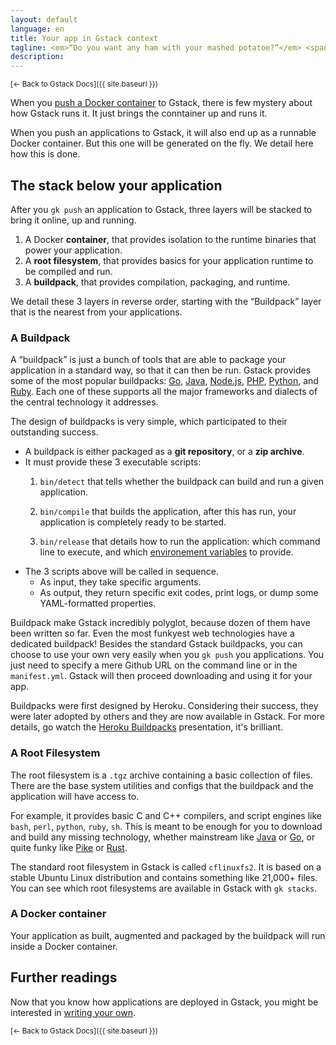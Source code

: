 ```yaml
---
layout: default
language: en
title: Your app in Gstack context
tagline: <em>“Do you want any ham with your mashed potatoe?”</em> <span class="nowrap">– B. Gandon</span>
description:
---
```

<small>[← Back to Gstack Docs]({{ site.baseurl }})</small>

When you [push a Docker container](./getting-started#push-your-first-docker-container)
to Gstack, there is few mystery about how Gstack runs it. It just brings the
conntainer up and runs it.

When you push an applications to Gstack, it will also end up as a runnable
Docker container. But this one will be generated on the fly. We detail here
how this is done.


## The stack below your application

After you `gk push` an application to Gstack, three layers will be stacked to
bring it online, up and running.

1. A Docker **container**, that provides isolation to the runtime binaries
   that power your application.
2. A **root filesystem**, that provides basics for your application runtime to
   be compiled and run.
3. A **buildpack**, that provides compilation, packaging, and runtime.

We detail these 3 layers in reverse order, starting with the “Buildpack” layer
that is the nearest from your applications.


### A Buildpack

A “buildpack” is just a bunch of tools that are able to package your
application in a standard way, so that it can then be run. Gstack provides
some of the most popular buildpacks: [Go](../create-application/golang),
[Java](../create-application/java), [Node.js](../create-application/node),
[PHP](../create-application/php), [Python](../create-application/python),
and [Ruby](../create-application/ruby). Each one of these supports all the
major frameworks and dialects of the central technology it addresses.

The design of buildpacks is very simple, which participated to their
outstanding success.

 - A buildpack is either packaged as a __git repository__, or a __zip archive__.
 - It must provide these 3 executable scripts:
    1. `bin/detect` that tells whether the buildpack can build and run a given
       application.
    2. `bin/compile` that builds the application, after this has run, your
       application is completely ready to be started.

    3. `bin/release` that details how to run the application: which command
       line to execute, and which [environement variables](https://en.wikipedia.org/wiki/Environment_variable)
       to provide.
 - The 3 scripts above will be called in sequence.
    - As input, they take specific arguments.
    - As output, they return specific exit codes, print logs, or dump some
      YAML-formatted properties.

Buildpack make Gstack incredibly polyglot, because dozen of them have been
written so far. Even the most funkyest web technologies have a dedicated
buildpack! Besides the standard Gstack buildpacks, you can choose to use your
own very easily when you `gk push` you applications. You just need to specify
a mere Github URL on the command line or in the `manifest.yml`. Gstack will
then proceed downloading and using it for your app.

Buildpacks were first designed by Heroku. Considering their success, they were
later adopted by others and they are now available in Gstack. For more
details, go watch the [Heroku Buildpacks](http://talks.codegram.com/heroku-buildpacks)
presentation, it's brilliant.


### A Root Filesystem

The root filesystem is a `.tgz` archive containing a basic collection of
files. There are the base system utilities and configs that the buildpack and
the application will have access to.

For example, it provides basic C and C++ compilers, and script engines like
`bash`, `perl`, `python`, `ruby`, `sh`. This is meant to be enough for you to
download and build any missing technology, whether mainstream like
[Java](http://www.oracle.com/technetwork/java/javase/downloads/) or
[Go](https://golang.org/), or quite funky like [Pike](https://github.com/pikelang/Pike)
or [Rust](https://github.com/rust-lang/rust).

The standard root filesystem in Gstack is called `cflinuxfs2`. It is based on
a stable Ubuntu Linux distribution and contains something like 21,000+ files.
You can see which root filesystems are available in Gstack with `gk stacks`.


### A Docker container

Your application as built, augmented and packaged by the buildpack will run
inside a Docker container.


## Further readings

Now that you know how applications are deployed in Gstack, you might be
interested in [writing your own](../create-application).

<small>[← Back to Gstack Docs]({{ site.baseurl }})</small>
